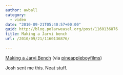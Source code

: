 ```yaml
---
author: awball
category:
  - video
date: "2010-09-21T05:40:57+00:00"
guid: http://blog.polarweasel.org/post/1160136876
title: Making a Jarvi bench
url: /2010/09/21/1160136876/

---
```

[Making a Jarvi Bench](http://www.youtube.com/watch?v=q3utt2Y5aH0) (via [pineappleboyfilms](http://youtube.com/user/pineappleboyfilms))

Josh sent me this. Neat stuff.
